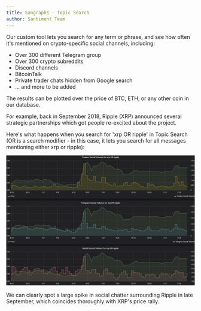 ```yaml
---
title: Sangraphs - Topic Search
author: Santiment Team
---
```


Our custom tool lets you search for any term or phrase, and see how
often it's mentioned on crypto-specific social channels, including:

-   Over 300 different Telegram group
-   Over 300 crypto subreddits
-   Discord channels
-   BitcoinTalk
-   Private trader chats hidden from Google search
-   ... and more to be added

The results can be plotted over the price of BTC, ETH, or any other coin
in our database.

For example, back in September 2018, Ripple (XRP) announced several
strategic partnerships which got people re-excited about the project.

Here's what happens when you search for 'xrp OR ripple' in Topic Search
(OR is a search modifier - in this case, it lets you search for all
messages mentioning either xrp or ripple):

![](9.png)

We can clearly spot a large spike in social chatter surrounding Ripple
in late September, which coincides thoroughly with XRP's price rally.
